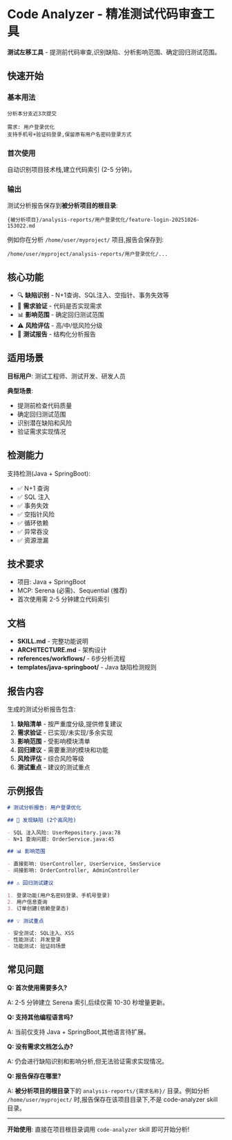# Code Analyzer - 精准测试代码审查工具

**测试左移工具** - 提测前代码审查,识别缺陷、分析影响范围、确定回归测试范围。

## 快速开始

### 基本用法

```
分析本分支近3次提交

需求: 用户登录优化
支持手机号+验证码登录,保留原有用户名密码登录方式
```

### 首次使用

自动识别项目技术栈,建立代码索引 (2-5 分钟)。

### 输出

测试分析报告保存到**被分析项目的根目录**:

```
{被分析项目}/analysis-reports/用户登录优化/feature-login-20251026-153022.md
```

例如你在分析 `/home/user/myproject/` 项目,报告会保存到:
```
/home/user/myproject/analysis-reports/用户登录优化/...
```

## 核心功能

- 🔍 **缺陷识别** - N+1查询、SQL注入、空指针、事务失效等
- 🎯 **需求验证** - 代码是否实现需求
- 📊 **影响范围** - 确定回归测试范围
- ⚠️ **风险评估** - 高/中/低风险分级
- 📝 **测试报告** - 结构化分析报告

## 适用场景

**目标用户**: 测试工程师、测试开发、研发人员

**典型场景**:

- 提测前检查代码质量
- 确定回归测试范围
- 识别潜在缺陷和风险
- 验证需求实现情况

## 检测能力

支持检测(Java + SpringBoot):

- ✅ N+1 查询
- ✅ SQL 注入
- ✅ 事务失效
- ✅ 空指针风险
- ✅ 循环依赖
- ✅ 异常吞没
- ✅ 资源泄漏

## 技术要求

- 项目: Java + SpringBoot
- MCP: Serena (必需)、Sequential (推荐)
- 首次使用需 2-5 分钟建立代码索引

## 文档

- **SKILL.md** - 完整功能说明
- **ARCHITECTURE.md** - 架构设计
- **references/workflows/** - 6步分析流程
- **templates/java-springboot/** - Java 缺陷检测规则

## 报告内容

生成的测试分析报告包含:

1. **缺陷清单** - 按严重度分级,提供修复建议
2. **需求验证** - 已实现/未实现/多余实现
3. **影响范围** - 受影响模块清单
4. **回归建议** - 需要重测的模块和功能
5. **风险评估** - 综合风险等级
6. **测试重点** - 建议的测试重点

## 示例报告

```markdown
# 测试分析报告: 用户登录优化

## 🔴 发现缺陷 (2个高风险)

- SQL 注入风险: UserRepository.java:78
- N+1 查询问题: OrderService.java:45

## 📊 影响范围

- 直接影响: UserController, UserService, SmsService
- 间接影响: OrderController, AdminController

## ⚠️ 回归测试建议

1. 登录功能(用户名密码登录、手机号登录)
2. 用户信息查询
3. 订单创建(依赖登录态)

## 💡 测试重点

- 安全测试: SQL注入、XSS
- 性能测试: 并发登录
- 功能测试: 验证码场景
```

## 常见问题

**Q: 首次使用需要多久?**

A: 2-5 分钟建立 Serena 索引,后续仅需 10-30 秒增量更新。

**Q: 支持其他编程语言吗?**

A: 当前仅支持 Java + SpringBoot,其他语言待扩展。

**Q: 没有需求文档怎么办?**

A: 仍会进行缺陷识别和影响分析,但无法验证需求实现情况。

**Q: 报告保存在哪里?**

A: **被分析项目的根目录**下的 `analysis-reports/{需求名称}/` 目录。例如分析 `/home/user/myproject/` 时,报告保存在该项目目录下,不是 code-analyzer skill 目录。

---

**开始使用**: 直接在项目根目录调用 `code-analyzer` skill 即可开始分析!
